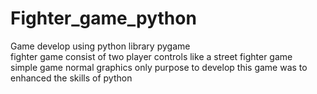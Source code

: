 # Fighter_game_python

Game develop using python library pygame <br>
fighter game consist of two player controls like a street fighter game <br>
simple game normal graphics only purpose to develop this game was to enhanced the skills of python

